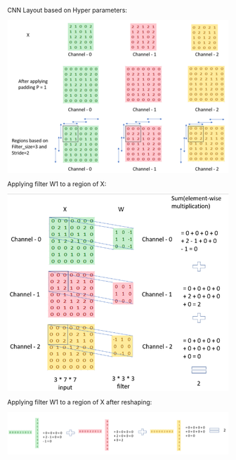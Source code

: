 CNN Layout based on Hyper parameters:

<img src="../images/CNN_full.PNG">

Applying filter W1 to a region of X:

<img src="../images/CNN_1.PNG">

Applying filter W1 to a region of X after reshaping:

<img src="../images/CNN_2.PNG">
